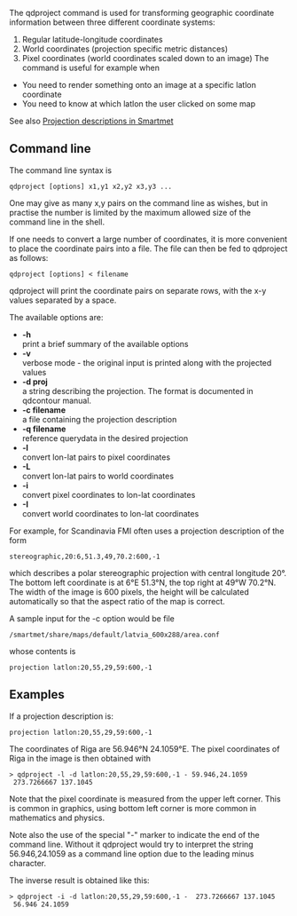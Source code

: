 The qdproject command is used for transforming geographic coordinate information between three different coordinate systems:

1. Regular latitude-longitude coordinates
2. World coordinates (projection specific metric distances)
3. Pixel coordinates (world coordinates scaled down to an image)
The command is useful for example when

* You need to render something onto an image at a specific latlon coordinate
* You need to know at which latlon the user clicked on some map

See also [Projection descriptions in Smartmet](projection-descriptions-in-SmartMet.md)

## Command line

The command line syntax is

    qdproject [options] x1,y1 x2,y2 x3,y3 ...

One may give as many x,y pairs on the command line as wishes, but in practise the number is limited by the maximum allowed size of the command line in the shell.

If one needs to convert a large number of coordinates, it is more convenient to place the coordinate pairs into a file. The file can then be fed to qdproject as follows:

    qdproject [options] < filename

qdproject will print the coordinate pairs on separate rows, with the x-y values separated by a space.

The available options are:

* **-h**  
    print a brief summary of the available options
* **-v**  
    verbose mode - the original input is printed along with the projected values
* **-d proj**  
    a string describing the projection. The format is documented in qdcontour manual.
* **-c filename**  
    a file containing the projection description
* **-q filename**  
    reference querydata in the desired projection
* **-l**  
    convert lon-lat pairs to pixel coordinates
* **-L**  
    convert lon-lat pairs to world coordinates
* **-i**  
    convert pixel coordinates to lon-lat coordinates
* **-I**  
    convert world coordinates to lon-lat coordinates

For example, for Scandinavia FMI often uses a projection description of the form

    stereographic,20:6,51.3,49,70.2:600,-1

which describes a polar stereographic projection with central longitude 20°. The bottom left coordinate is at 6°E 51.3°N, the top right at 49°W 70.2°N. The width of the image is 600 pixels, the height will be calculated automatically so that the aspect ratio of the map is correct.

A sample input for the -c option would be file

    /smartmet/share/maps/default/latvia_600x288/area.conf

whose contents is

    projection latlon:20,55,29,59:600,-1

## Examples

If a projection description is:

    projection latlon:20,55,29,59:600,-1

The coordinates of Riga are 56.946°N 24.1059°E. The pixel coordinates of Riga in the image is then obtained with

    > qdproject -l -d latlon:20,55,29,59:600,-1 - 59.946,24.1059
     273.7266667 137.1045

Note that the pixel coordinate is measured from the upper left corner. This is common in graphics, using bottom left corner is more common in mathematics and physics.

Note also the use of the special "-" marker to indicate the end of the command line. Without it qdproject would try to interpret the string 56.946,24.1059 as a command line option due to the leading minus character.

The inverse result is obtained like this:

    > qdproject -i -d latlon:20,55,29,59:600,-1 -  273.7266667 137.1045
     56.946 24.1059
